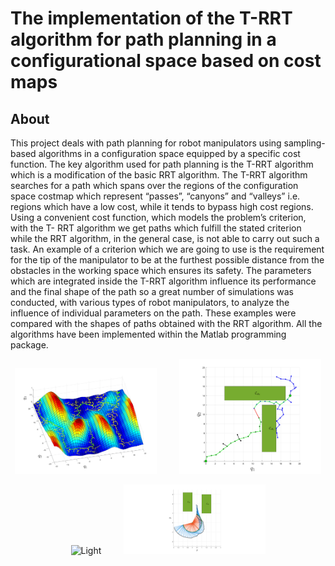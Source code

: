 # The implementation of the T-RRT algorithm for path planning in a configurational space based on cost maps

## About

This project deals with path planning for robot manipulators using sampling-based algorithms in a
configuration space equipped by a specific cost function. The key algorithm used for path planning
is the T-RRT algorithm which is a modification of the basic RRT algorithm. The T-RRT algorithm
searches for a path which spans over the regions of the configuration space costmap which represent
“passes”, “canyons” and “valleys” i.e. regions which have a low cost, while it tends to bypass high
cost regions. Using a convenient cost function, which models the problem’s criterion, with the T-
RRT algorithm we get paths which fulfill the stated criterion while the RRT algorithm, in the general
case, is not able to carry out such a task. An example of a criterion which we are going to use is the
requirement for the tip of the manipulator to be at the furthest possible distance from the obstacles
in the working space which ensures its safety.
The parameters which are integrated inside the T-RRT algorithm influence its performance and the
final shape of the path so a great number of simulations was conducted, with various types of robot
manipulators, to analyze the influence of individual parameters on the path. These examples were
compared with the shapes of paths obtained with the RRT algorithm. All the algorithms have been
implemented within the Matlab programming package.

<p align="center">
  <img alt="Light" src="Images\SVGfigures\matTRRT1_iter8464_full.svg" width="45%">
&nbsp; &nbsp; &nbsp; &nbsp;
  <img alt="Dark" src="Images\SVGfigures\matMi2_iter98.svg" width="45%">
</p>

<p align="center">
  <img alt="Light" src="Images\SVGfigures\botMat2SPR_TRRT_CS.svg" width="45%">
&nbsp; &nbsp; &nbsp; &nbsp;
  <img alt="Dark" src="Images\SVGfigures\botMat2SPR_TRRT_WS.svg" width="45%">
</p>